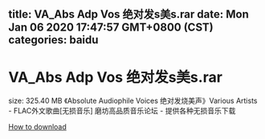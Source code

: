
title: VA_Abs Adp Vos 绝对发s美s.rar
date: Mon Jan 06 2020 17:47:57 GMT+0800 (CST)    
categories: baidu
---

# VA_Abs Adp Vos 绝对发s美s.rar
size: 325.40 MB
 《Absolute Audiophile Voices 绝对发烧美声》Various Artists - FLAC外文歌曲[无损音乐] 磨坊高品质音乐论坛 - 提供各种无损音乐下载
 

[How to download](https://bpcam.bemobtrk.com/go/2ceec3aa-1ca2-46d6-b9ff-aaa5c184517c?jno=3429)